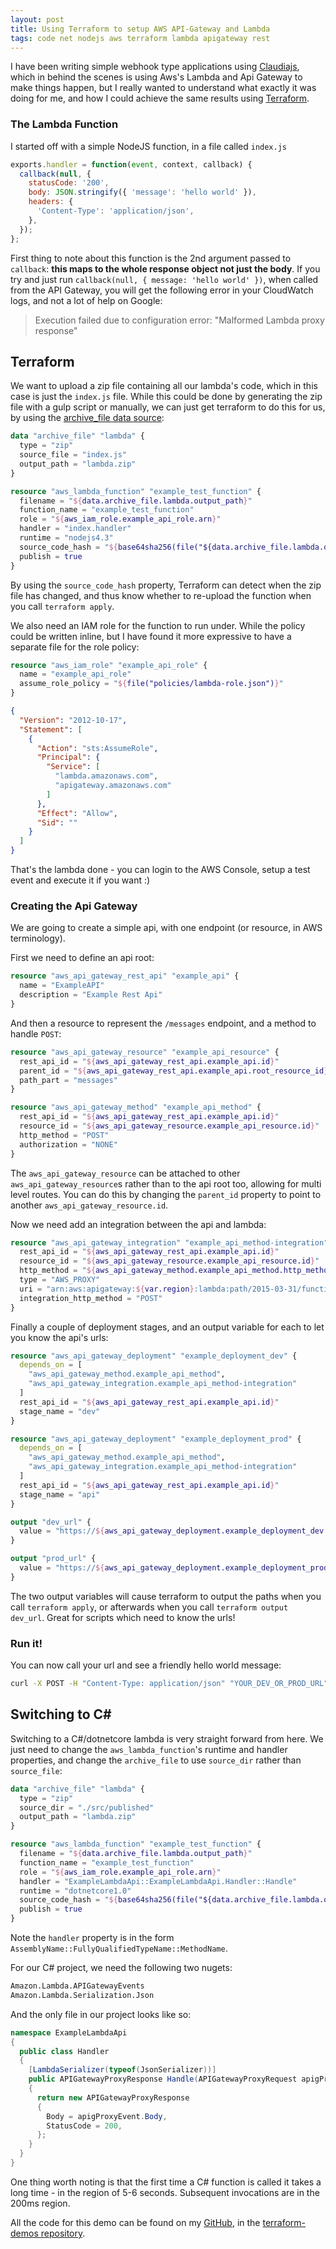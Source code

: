 ```yaml
---
layout: post
title: Using Terraform to setup AWS API-Gateway and Lambda
tags: code net nodejs aws terraform lambda apigateway rest
---
```


I have been writing simple webhook type applications using [Claudiajs](https://claudiajs.com/), which in behind the scenes is using Aws's Lambda and Api Gateway to make things happen, but I really wanted to understand what exactly it was doing for me, and how I could achieve the same results using [Terraform](https://terraform.io).

### The Lambda Function

I started off with a simple NodeJS function, in a file called `index.js`

```javascript
exports.handler = function(event, context, callback) {
  callback(null, {
    statusCode: '200',
    body: JSON.stringify({ 'message': 'hello world' }),
    headers: {
      'Content-Type': 'application/json',
    },
  });
};
```

First thing to note about this function is the 2nd argument passed to `callback`: **this maps to the whole response object not just the body**.  If you try and just run `callback(null, { message: 'hello world' })`, when called from the API Gateway, you will get the following error in your CloudWatch logs, and not a lot of help on Google:

> Execution failed due to configuration error: "Malformed Lambda proxy response"

## Terraform

We want to upload a zip file containing all our lambda's code, which in this case is just the `index.js` file.  While this could be done by generating the zip file with a gulp script or manually, we can just get terraform to do this for us, by using the [archive_file data source](https://www.terraform.io/docs/providers/archive/d/archive_file.html):

```terraform
data "archive_file" "lambda" {
  type = "zip"
  source_file = "index.js"
  output_path = "lambda.zip"
}

resource "aws_lambda_function" "example_test_function" {
  filename = "${data.archive_file.lambda.output_path}"
  function_name = "example_test_function"
  role = "${aws_iam_role.example_api_role.arn}"
  handler = "index.handler"
  runtime = "nodejs4.3"
  source_code_hash = "${base64sha256(file("${data.archive_file.lambda.output_path}"))}"
  publish = true
}
```
By using the `source_code_hash` property, Terraform can detect when the zip file has changed, and thus know whether to re-upload the function when you call `terraform apply`.

We also need an IAM role for the function to run under.  While the policy could be written inline, but I have found it more expressive to have a separate file for the role policy:

```terraform
resource "aws_iam_role" "example_api_role" {
  name = "example_api_role"
  assume_role_policy = "${file("policies/lambda-role.json")}"
}
```

```json
{
  "Version": "2012-10-17",
  "Statement": [
    {
      "Action": "sts:AssumeRole",
      "Principal": {
        "Service": [
          "lambda.amazonaws.com",
          "apigateway.amazonaws.com"
        ]
      },
      "Effect": "Allow",
      "Sid": ""
    }
  ]
}
```

That's the lambda done - you can login to the AWS Console, setup a test event and execute it if you want :)


### Creating the Api Gateway

We are going to create a simple api, with one endpoint (or resource, in AWS terminology).

First we need to define an api root:

```terraform
resource "aws_api_gateway_rest_api" "example_api" {
  name = "ExampleAPI"
  description = "Example Rest Api"
}
```

And then a resource to represent the `/messages` endpoint, and a method to handle `POST`:

```terraform
resource "aws_api_gateway_resource" "example_api_resource" {
  rest_api_id = "${aws_api_gateway_rest_api.example_api.id}"
  parent_id = "${aws_api_gateway_rest_api.example_api.root_resource_id}"
  path_part = "messages"
}

resource "aws_api_gateway_method" "example_api_method" {
  rest_api_id = "${aws_api_gateway_rest_api.example_api.id}"
  resource_id = "${aws_api_gateway_resource.example_api_resource.id}"
  http_method = "POST"
  authorization = "NONE"
}
```

The `aws_api_gateway_resource` can be attached to other `aws_api_gateway_resource`s rather than to the api root too, allowing for multi level routes.  You can do this by changing the `parent_id` property to point to another `aws_api_gateway_resource.id`.

Now we need add an integration between the api and lambda:

```terraform
resource "aws_api_gateway_integration" "example_api_method-integration" {
  rest_api_id = "${aws_api_gateway_rest_api.example_api.id}"
  resource_id = "${aws_api_gateway_resource.example_api_resource.id}"
  http_method = "${aws_api_gateway_method.example_api_method.http_method}"
  type = "AWS_PROXY"
  uri = "arn:aws:apigateway:${var.region}:lambda:path/2015-03-31/functions/arn:aws:lambda:${var.region}:${var.account_id}:function:${aws_lambda_function.example_test_function.function_name}/invocations"
  integration_http_method = "POST"
}
```

Finally a couple of deployment stages, and an output variable for each to let you know the api's urls:

```terraform
resource "aws_api_gateway_deployment" "example_deployment_dev" {
  depends_on = [
    "aws_api_gateway_method.example_api_method",
    "aws_api_gateway_integration.example_api_method-integration"
  ]
  rest_api_id = "${aws_api_gateway_rest_api.example_api.id}"
  stage_name = "dev"
}

resource "aws_api_gateway_deployment" "example_deployment_prod" {
  depends_on = [
    "aws_api_gateway_method.example_api_method",
    "aws_api_gateway_integration.example_api_method-integration"
  ]
  rest_api_id = "${aws_api_gateway_rest_api.example_api.id}"
  stage_name = "api"
}

output "dev_url" {
  value = "https://${aws_api_gateway_deployment.example_deployment_dev.rest_api_id}.execute-api.${var.region}.amazonaws.com/${aws_api_gateway_deployment.example_deployment_dev.stage_name}"
}

output "prod_url" {
  value = "https://${aws_api_gateway_deployment.example_deployment_prod.rest_api_id}.execute-api.${var.region}.amazonaws.com/${aws_api_gateway_deployment.example_deployment_prod.stage_name}"
}
```

The two output variables will cause terraform to output the paths when you call `terraform apply`, or afterwards when you call `terraform output dev_url`.  Great for scripts which need to know the urls!

### Run it!

You can now call your url and see a friendly hello world message:

```bash
curl -X POST -H "Content-Type: application/json" "YOUR_DEV_OR_PROD_URL"
```

## Switching to C#

Switching to a C#/dotnetcore lambda is very straight forward from here.  We just need to change the `aws_lambda_function`'s runtime and handler properties, and change the `archive_file` to use `source_dir` rather than `source_file`:

```terraform
data "archive_file" "lambda" {
  type = "zip"
  source_dir = "./src/published"
  output_path = "lambda.zip"
}

resource "aws_lambda_function" "example_test_function" {
  filename = "${data.archive_file.lambda.output_path}"
  function_name = "example_test_function"
  role = "${aws_iam_role.example_api_role.arn}"
  handler = "ExampleLambdaApi::ExampleLambdaApi.Handler::Handle"
  runtime = "dotnetcore1.0"
  source_code_hash = "${base64sha256(file("${data.archive_file.lambda.output_path}"))}"
  publish = true
}
```

Note the `handler` property is in the form `AssemblyName::FullyQualifiedTypeName::MethodName`.

For our C# project, we need the following two nugets:

```bash
Amazon.Lambda.APIGatewayEvents
Amazon.Lambda.Serialization.Json
```
And the only file in our project looks like so:

```csharp
namespace ExampleLambdaApi
{
  public class Handler
  {
    [LambdaSerializer(typeof(JsonSerializer))]
    public APIGatewayProxyResponse Handle(APIGatewayProxyRequest apigProxyEvent)
    {
      return new APIGatewayProxyResponse
      {
        Body = apigProxyEvent.Body,
        StatusCode = 200,
      };
    }
  }
}
```

One thing worth noting is that the first time a C# function is called it takes a long time - in the region of 5-6 seconds.  Subsequent invocations are in the 200ms region.

All the code for this demo can be found on my [GitHub](https://github.com/pondidum/), in the [terraform-demos repository](https://github.com/Pondidum/Terraform-Demos/tree/master/api-lambda).
